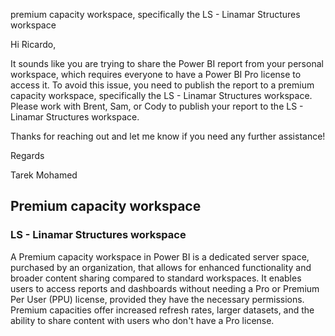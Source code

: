 premium capacity workspace, specifically the LS - Linamar Structures workspace

Hi Ricardo,

It sounds like you are trying to share the Power BI report from your personal workspace, which requires everyone to have a Power BI Pro license to access it. To avoid this issue, you need to publish the report to a premium capacity workspace, specifically the LS - Linamar Structures workspace. Please work with Brent, Sam, or Cody to publish your report to the LS - Linamar Structures workspace.

Thanks for reaching out and let me know if you need any further assistance!

Regards

Tarek Mohamed

## Premium capacity workspace

### LS - Linamar Structures workspace

A Premium capacity workspace in Power BI is a dedicated server space, purchased by an organization, that allows for enhanced functionality and broader content sharing compared to standard workspaces. It enables users to access reports and dashboards without needing a Pro or Premium Per User (PPU) license, provided they have the necessary permissions. Premium capacities offer increased refresh rates, larger datasets, and the ability to share content with users who don't have a Pro license.

